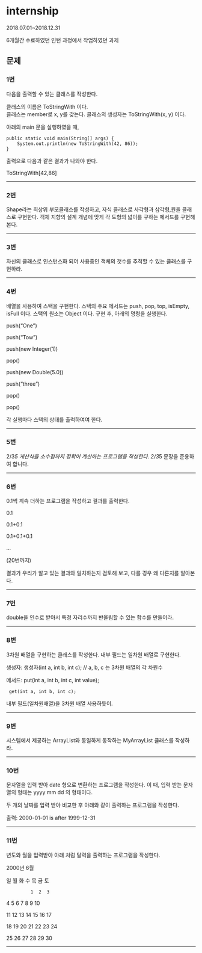 # internship
2018.07.01~2018.12.31 

6개월간 수료하였던 인턴 과정에서 작업하였던 과제

## 문제 
### 1번
다음을 출력할 수 있는 클래스를 작성한다.
 
클래스의 이름은 ToStringWith 이다.  
클래스는 member로 x, y를 갖는다.
클래스의 생성자는 ToStringWith(x, y) 이다.

아래의 main 문을 실행하였을 때,

    public static void main(String[] args) { 
        System.out.println(new ToStringWith(42, 86));
    }
 
출력으로 다음과 같은 결과가 나와야 한다.

ToStringWith[42,86]

<hr>

### 2번

Shape라는 최상위 부모클래스를 작성하고, 자식 클래스로 사각형과 삼각형,원을 클래스로 구현한다. 
객체 지향의 설계 개념에 맞게 각 도형의 넓이를 구하는 메서드를 구현해 본다.

<hr>

### 3번

자신의 클래스로 인스턴스화 되어 사용중인 객체의 갯수를 추적할 수 있는 클래스를 구현하라.

<hr>

### 4번

배열을 사용하여 스택을 구현한다.
스택의 주요 메서드는 push, pop, top, isEmpty, isFull 이다.
스택의 원소는 Object 이다.
구현 후, 아래의 명령을 실행한다.

push(“One”)

push(“Tow”)

push(new Integer(1))

pop()

push(new Double(5.0))

push(“three”)

pop()

pop()


각 실행마다 스택의 상태를 출럭하여여 한다.

<hr>

### 5번

2/3*5 게산식을 소수점까지 정확이 계산하는 프로그램을 작성한다.
2/3*5 문장을 준용하여 합니다.

<hr>

### 6번
0.1씩 계속 더하는 프로그램을 작성하고 결과를 출력한다.

0.1

0.1+0.1

0.1+0.1+0.1

...

(20번까지)

결과가 우리가 알고 있는 결과와 일치하는지 검토해 보고, 다를 경우 왜 다른지를 알아본다.

<hr>

### 7번

double을 인수로 받아서 특정 자리수까지  반올림할 수 있는 함수를 만들어라.

<hr>

### 8번
3차원 배열을 구현하는 클래스를 작성한다. 내부 필드는 일차원 배열로 구현한다.

생성자: 생성자(int a, int b, int c); // a, b, c 는 3차원 배열의 각 차원수

메서드: put(int a, int b, int c, int value);

	 get(int a, int b, int c);

내부 필드(일차원배열)을 3차원 배열 사용하듯이.

<hr>

### 9번

시스템에서 제공하는 ArrayList와 동일하게 동작하는 MyArrayList 클래스를 작성하라.

<hr>

### 10번

문자열을 입력 받아 date 형으로 변환하는 프로그램을 작성한다.
이 때, 입력 받는 문자열의 형태는 yyyy mm dd 의 형태이다.

두 개의 날짜를 입력 받아 비교한 후 아래와 같이 출력하는 프로그램을 작성한다.

출력:
2000-01-01 is after 1999-12-31

<hr>

### 11번


년도와 월을 입력받아 아래 처럼 달력을 출력하는 프로그램을 작성한다.

2000년 6월

일 월 화 수 목 금 토

             1  2  3

 4  5  6  7  8  9 10

11 12 13 14 15 16 17

18 19 20 21 22 23 24

25 26 27 28 29 30 

<hr>
